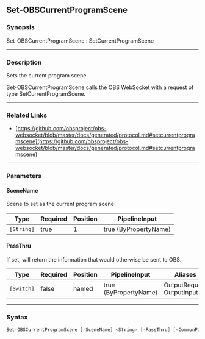 Set-OBSCurrentProgramScene
--------------------------




### Synopsis
Set-OBSCurrentProgramScene : SetCurrentProgramScene



---


### Description

Sets the current program scene.


Set-OBSCurrentProgramScene calls the OBS WebSocket with a request of type SetCurrentProgramScene.



---


### Related Links
* [https://github.com/obsproject/obs-websocket/blob/master/docs/generated/protocol.md#setcurrentprogramscene](https://github.com/obsproject/obs-websocket/blob/master/docs/generated/protocol.md#setcurrentprogramscene)





---


### Parameters
#### **SceneName**

Scene to set as the current program scene






|Type      |Required|Position|PipelineInput        |
|----------|--------|--------|---------------------|
|`[String]`|true    |1       |true (ByPropertyName)|



#### **PassThru**

If set, will return the information that would otherwise be sent to OBS.






|Type      |Required|Position|PipelineInput        |Aliases                      |
|----------|--------|--------|---------------------|-----------------------------|
|`[Switch]`|false   |named   |true (ByPropertyName)|OutputRequest<br/>OutputInput|





---


### Syntax
```PowerShell
Set-OBSCurrentProgramScene [-SceneName] <String> [-PassThru] [<CommonParameters>]
```

